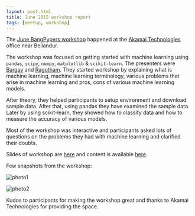 ```yaml
---
layout: post.html
title: June 2015 workshop report
tags: [meetup, workshop]
---
```


The [June BangPypers workshop](http://www.meetup.com/BangPypers/events/192910792/) happened at the [Akamai Technologies](http://www.akamai.com/) office near Bellandur.

The workshop was focused on getting started with machine learning using `pandas`, `scipy`, `numpy`, `matplotlib` & `scikit-learn`.  The presenters were [Bargav](https://twitter.com/bargava) and [Ragotham](https://twitter.com/raghothams). They started workshop by explaining what is machine learning, machine learning terminology, various problems that arise in machine learning and pros, cons of various machine learning models.

After theory, they helped participants to setup environment and download sample data. After that, using pandas they have examined the sample data. Later by using scikit-learn, they showed how to classify data and how to measure the accuracy of various models.

Most of the workshop was interactive and participants asked lots of questions on the problems they had with machine learning and clarified their doubts. 

Slides of workshop are [here](https://speakerdeck.com/bargava/introduction-to-machine-learning) and content is available [here](https://github.com/raghothams/bangpypers-intro-to-ml).

Few snapshots from the workshop:

![photo1](http://photos1.meetupstatic.com/photos/event/3/9/c/9/highres_438854793.jpeg)

![photo2](http://photos1.meetupstatic.com/photos/event/3/9/e/7/highres_438854823.jpeg)

Kudos to participants for making the workshop great and thanks to Akamai Technologies for providing the space.

